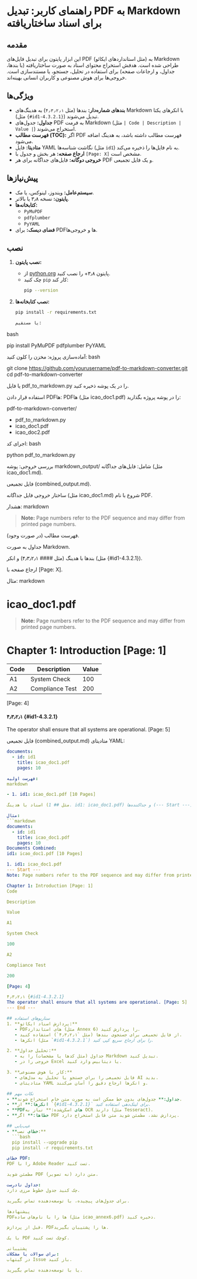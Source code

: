 # راهنمای کاربر: تبدیل PDF به Markdown برای اسناد ساختاریافته

## مقدمه
این ابزار پایتون برای تبدیل فایل‌های PDF (مثل استانداردهای ایکائو) به Markdown طراحی شده است. هدفش استخراج محتوای اسناد به صورت ساختاریافته (با بندها، جداول، و ارجاعات صفحه) برای استفاده در تحلیل، جستجو، یا مستندسازی است. خروجی‌ها برای هوش مصنوعی و کاربران انسانی بهینه‌اند.

## ویژگی‌ها
- **بندهای شماره‌دار:** بندها (مثل `۴٫۳٫۲٫۱`) به هدینگ‌های Markdown با انکرهای یکتا (مثل `{#id1-4.3.2.1}`) تبدیل می‌شوند.
- **جداول:** جدول‌های PDF به فرمت Markdown (مثل `| Code | Description | Value |`) استخراج می‌شوند.
- **فهرست مطالب (TOC):** اگر PDF فهرست مطالب داشته باشد، به هدینگ اضافه می‌شود.
- **متادیتا:** فایل YAML نگاشت شناسه‌ها (مثل `id1`) به نام فایل‌ها را ذخیره می‌کند.
- **ارجاع صفحه:** هر بخش و جدول با `[Page: X]` مشخص است.
- **خروجی دوگانه:** فایل‌های جداگانه برای هر PDF و یک فایل تجمیعی.

## پیش‌نیازها
- **سیستم‌عامل:** ویندوز، لینوکس، یا مک.
- **پایتون:** نسخه ۳٫۸ یا بالاتر.
- **کتابخانه‌ها:**
  - `PyMuPDF`
  - `pdfplumber`
  - `PyYAML`
- **فضای دیسک:** برای PDFها و خروجی‌ها.

## نصب
1. **نصب پایتون:**
   - از [python.org](https://www.python.org/downloads/) پایتون ۳٫۸+ را نصب کنید.
   - چک کنید `pip` کار کند:
     ```bash
     pip --version
     ```

2. **نصب کتابخانه‌ها:**
   ```bash
   pip install -r requirements.txt

   یا مستقیم:
bash

pip install PyMuPDF pdfplumber PyYAML

آماده‌سازی پروژه:
مخزن را کلون کنید:
bash

git clone https://github.com/yourusername/pdf-to-markdown-converter.git
cd pdf-to-markdown-converter

یا فایل pdf_to_markdown.py را در یک پوشه ذخیره کنید.

استفاده
قرار دادن PDFها:
PDFها (مثل icao_doc1.pdf) را در پوشه پروژه بگذارید:

pdf-to-markdown-converter/
  - pdf_to_markdown.py
  - icao_doc1.pdf
  - icao_doc2.pdf

اجرای کد:
bash

python pdf_to_markdown.py

بررسی خروجی:
پوشه markdown_output/ شامل:
فایل‌های جداگانه (مثل icao_doc1.md).

فایل تجمیعی (combined_output.md).

ساختار خروجی
فایل جداگانه (مثل icao_doc1.md)
شروع با نام PDF.

هشدار:
markdown

> **Note:** Page numbers refer to the PDF sequence and may differ from printed page numbers.

فهرست مطالب (در صورت وجود).

جداول به صورت Markdown.

بندها با هدینگ (مثل #### ۴٫۳٫۲٫۱) و انکر (مثل {#id1-4.3.2.1}).

ارجاع صفحه با [Page: X].

مثال:
markdown

# icao_doc1.pdf

> **Note:** Page numbers refer to the PDF sequence and may differ from printed page numbers.

# Chapter 1: Introduction [Page: 1]

| Code | Description     | Value |
|------|-----------------|-------|
| A1   | System Check    | 100   |
| A2   | Compliance Test | 200   |
[Page: 4]

#### ۴٫۳٫۲٫۱ {#id1-4.3.2.1}
The operator shall ensure that all systems are operational. [Page: 5]

فایل تجمیعی (combined_output.md)
متادیتای YAML:
```yaml
documents:
  - id: id1
    title: icao_doc1.pdf
    pages: 10

فهرست اولیه:
markdown

- 1. id1: icao_doc1.pdf [10 Pages]

اسناد با هدینگ (مثل ## 1. id1: icao_doc1.pdf) و جداکننده‌ها (--- Start ---).

مثال:
```markdown
documents:
  - id: id1
    title: icao_doc1.pdf
    pages: 10
Documents Combined:
id1: icao_doc1.pdf [10 Pages]

1. id1: icao_doc1.pdf
--- Start ---
Note: Page numbers refer to the PDF sequence and may differ from printed page numbers.

Chapter 1: Introduction [Page: 1]
Code

Description

Value

A1

System Check

100

A2

Compliance Test

200

[Page: 4]

۴٫۳٫۲٫۱ {#id1-4.3.2.1}
The operator shall ensure that all systems are operational. [Page: 5]
--- End ---

## سناریوهای استفاده
1. **پردازش اسناد ایکائو:**
   - PDFهای استاندارد (مثل Annex 6) را پردازش کنید.
   - از فایل تجمیعی برای جستجوی بندها (مثل `۴٫۳٫۲٫۱`) استفاده کنید.
   - انکرها (مثل `#id1-4.3.2.1`) را برای ارجاع سریع کپی کنید.

2. **تحلیل جداول:**
   - جداول (مثل کدها یا مشخصات) را به Markdown تبدیل کنید.
   - خروجی را در Excel یا دیتابیس وارد کنید.

3. **کار با هوش مصنوعی:**
   - فایل تجمیعی را برای جستجو یا تحلیل به مدل‌های AI بدید.
   - متادیتای YAML و انکرها ارجاع دقیق را آسان می‌کنند.

## نکات مهم
- **جداول:** جدول‌های بدون خط ممکن است به صورت متن خام استخراج شوند.
- **انکرها:** از `{#id1-4.3.2.1}` برای لینک‌دهی استفاده کنید.
- **PDFهای اسکن‌شده:** نیاز به OCR دارند (مثل Tesseract).
- **خطاها:** اگر PDF پردازش نشد، مطمئن شوید متن قابل استخراج دارد.

## عیب‌یابی
- **خطای نصب:**
  ```bash
  pip install --upgrade pip
  pip install -r requirements.txt

خطای PDF:
PDF را با Adobe Reader تست کنید.

مطمئن شوید PDF متن دارد (نه تصویر).

جداول نادرست:
چک کنید جدول خطوط مرزی دارد.

برای جدول‌های پیچیده، با توسعه‌دهنده تماس بگیرید.

پیشنهادها
PDFها را با نام‌های ساده (مثل icao_annex6.pdf) ذخیره کنید.

قبل از پردازش، PDFها را پشتیبان بگیرید.

با یک PDF کوچک تست کنید.

پشتیبانی
برای سوالات یا مشکلات:
در گیتهاب Issue باز کنید.

یا با توسعه‌دهنده تماس بگیرید.

